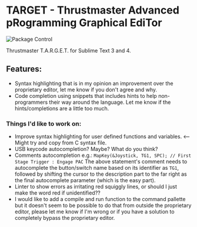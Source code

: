 # TARGET - Thrustmaster Advanced pRogramming Graphical EdiTor 

 ![Package Control](https://img.shields.io/packagecontrol/dt/Target)

Thrustmaster T.A.R.G.E.T. for Sublime Text 3 and 4.

## Features:
* Syntax highlighting that is in my opinion an improvement over the proprietary editor, let me know if you don't agree and why.
* Code completion using snippets that includes hints to help non-programmers their way around the language. Let me know if the hints/completions are a little too much.

### Things I'd like to work on:
* Improve syntax highlighting for user defined functions and variables. <-- Might try and copy from C syntax file.
* USB keycode autocompletion? Maybe? What do you think?
* Comments autocompletion e.g.: `MapKey(&Joystick, TG1, SPC); // First Stage Trigger : Engage PAC`
  The above statement's comment needs to autocomplete the button/switch name based on its identifier as `TG1`, followed by shifting the cursor to the description part to the far right as the final autocomplete parameter (which is the easy part).
* Linter to show errors as irritating red squiggly lines, or should I just make the word red if unidentified??
* I would like to add a compile and run function to the command pallette but it doesn't seem to be possible to do that from outside the proprietary editor, please let me know if I'm wrong or if you have a solution to completely bypass the proprietary editor.
